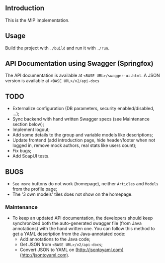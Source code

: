 ## Introduction

This is the MIP implementation.

## Usage

Build the project with `./build` and run it with `./run`.

## API Documentation using Swagger (Springfox)

The API documentation is available at `<BASE URL>/swagger-ui.html`. A JSON version is available at `<BASE URL>/v2/api-docs`

## TODO

* Externalize configuration (DB parameters, security enabled/disabled, ...);
* Sync backend with hand written Swagger specs (see Maintenance section below);
* Implement logout;
* Add some details to the group and variable models like descriptions;
* Update frontend (add introduction page, hide header/footer when not logged in, remove mock authors, real stats like users count);
* Fix bugs;
* Add SoapUI tests.

## BUGS

* `See more` buttons do not work (homepage), neither `Articles` and `Models` from the profile page;
* The '3 own models' tiles does not show on the homepage.


### Maintenance

* To keep an updated API documentation, the developers should keep synchronized both the auto-generated swagger file (from Java annotations) with the hand written one. You can follow this method to get a YAML description from the Java-annotated code:
  * Add annotations to the Java code;
  * Get JSON from `<BASE URL>/v2/api-docs`;
  * Convert JSON to YAML on [http://jsontoyaml.com](http://jsontoyaml.com).
  